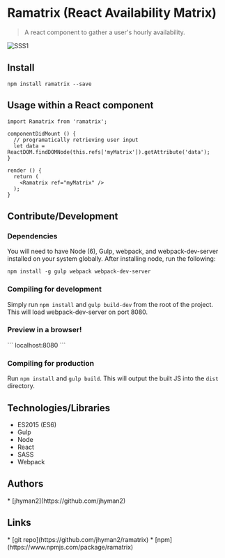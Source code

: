 # Ramatrix (React Availability Matrix)

> A react component to gather a user's hourly availability.

![SSS1](https://github.com/jhyman2/ramatrix/blob/master/screenshot.png?raw=true)

## Install
```
npm install ramatrix --save
```

## Usage within a React component
```
import Ramatrix from 'ramatrix';

componentDidMount () {
  // programatically retrieving user input
  let data = ReactDOM.findDOMNode(this.refs['myMatrix']).getAttribute('data');
}

render () {
  return (
    <Ramatrix ref="myMatrix" />
  );
}
```

## Contribute/Development
<h3>Dependencies</h3>
You will need to have Node (6), Gulp, webpack, and webpack-dev-server installed on your system globally. After installing node, run
the following:

```
npm install -g gulp webpack webpack-dev-server
```

<h3>Compiling for development</h3>

Simply run `npm install` and `gulp build-dev` from the root of the project.  This will load webpack-dev-server on port 8080.

<h3>Preview in a browser!</h3>
```
localhost:8080
```

<h3>Compiling for production</h3>

Run `npm install` and `gulp build`. This will output the built JS into the `dist` directory.

<h2>Technologies/Libraries</h2>

* ES2015 (ES6)
* Gulp
* Node
* React
* SASS
* Webpack

<h2>Authors</h2>
* [jhyman2](https://github.com/jhyman2)

<h2>Links</h2>
* [git repo](https://github.com/jhyman2/ramatrix)
* [npm](https://www.npmjs.com/package/ramatrix)